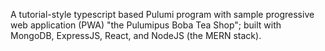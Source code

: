 

A tutorial-style typescript based Pulumi program with sample progressive web application (PWA) "the Pulumipus Boba Tea Shop"; built with MongoDB, ExpressJS, React, and NodeJS (the MERN stack).